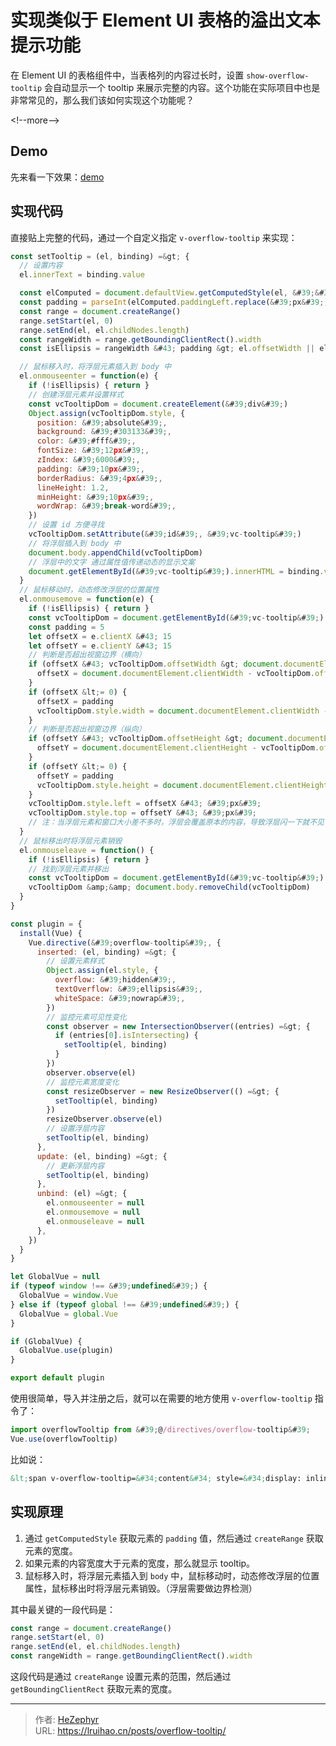# 实现类似于 Element UI 表格的溢出文本提示功能


在 Element UI 的表格组件中，当表格列的内容过长时，设置 `show-overflow-tooltip` 会自动显示一个 tooltip 来展示完整的内容。这个功能在实际项目中也是非常常见的，那么我们该如何实现这个功能呢？

&lt;!--more--&gt;

## Demo

先来看一下效果：[demo](http://lruihao.github.io/vue-el-demo/#/overflow-tooltip)

## 实现代码

直接贴上完整的代码，通过一个自定义指定 `v-overflow-tooltip` 来实现：

```js
const setTooltip = (el, binding) =&gt; {
  // 设置内容
  el.innerText = binding.value

  const elComputed = document.defaultView.getComputedStyle(el, &#39;&#39;)
  const padding = parseInt(elComputed.paddingLeft.replace(&#39;px&#39;, &#39;&#39;)) &#43; parseInt(elComputed.paddingRight.replace(&#39;px&#39;, &#39;&#39;))
  const range = document.createRange()
  range.setStart(el, 0)
  range.setEnd(el, el.childNodes.length)
  const rangeWidth = range.getBoundingClientRect().width
  const isEllipsis = rangeWidth &#43; padding &gt; el.offsetWidth || el.scrollWidth &gt; el.offsetWidth

  // 鼠标移入时，将浮层元素插入到 body 中
  el.onmouseenter = function(e) {
    if (!isEllipsis) { return }
    // 创建浮层元素并设置样式
    const vcTooltipDom = document.createElement(&#39;div&#39;)
    Object.assign(vcTooltipDom.style, {
      position: &#39;absolute&#39;,
      background: &#39;#303133&#39;,
      color: &#39;#fff&#39;,
      fontSize: &#39;12px&#39;,
      zIndex: &#39;6000&#39;,
      padding: &#39;10px&#39;,
      borderRadius: &#39;4px&#39;,
      lineHeight: 1.2,
      minHeight: &#39;10px&#39;,
      wordWrap: &#39;break-word&#39;,
    })
    // 设置 id 方便寻找
    vcTooltipDom.setAttribute(&#39;id&#39;, &#39;vc-tooltip&#39;)
    // 将浮层插入到 body 中
    document.body.appendChild(vcTooltipDom)
    // 浮层中的文字 通过属性值传递动态的显示文案
    document.getElementById(&#39;vc-tooltip&#39;).innerHTML = binding.value
  }
  // 鼠标移动时，动态修改浮层的位置属性
  el.onmousemove = function(e) {
    if (!isEllipsis) { return }
    const vcTooltipDom = document.getElementById(&#39;vc-tooltip&#39;)
    const padding = 5
    let offsetX = e.clientX &#43; 15
    let offsetY = e.clientY &#43; 15
    // 判断是否超出视窗边界（横向）
    if (offsetX &#43; vcTooltipDom.offsetWidth &gt; document.documentElement.clientWidth) {
      offsetX = document.documentElement.clientWidth - vcTooltipDom.offsetWidth - padding
    }
    if (offsetX &lt;= 0) {
      offsetX = padding
      vcTooltipDom.style.width = document.documentElement.clientWidth - padding * 2 &#43; &#39;px&#39;
    }
    // 判断是否超出视窗边界（纵向）
    if (offsetY &#43; vcTooltipDom.offsetHeight &gt; document.documentElement.clientHeight) {
      offsetY = document.documentElement.clientHeight - vcTooltipDom.offsetHeight - padding
    }
    if (offsetY &lt;= 0) {
      offsetY = padding
      vcTooltipDom.style.height = document.documentElement.clientHeight - padding * 2 &#43; &#39;px&#39;
    }
    vcTooltipDom.style.left = offsetX &#43; &#39;px&#39;
    vcTooltipDom.style.top = offsetY &#43; &#39;px&#39;
    // 注：当浮层元素和窗口大小差不多时，浮层会覆盖原本的内容，导致浮层闪一下就不见了
  }
  // 鼠标移出时将浮层元素销毁
  el.onmouseleave = function() {
    if (!isEllipsis) { return }
    // 找到浮层元素并移出
    const vcTooltipDom = document.getElementById(&#39;vc-tooltip&#39;)
    vcTooltipDom &amp;&amp; document.body.removeChild(vcTooltipDom)
  }
}

const plugin = {
  install(Vue) {
    Vue.directive(&#39;overflow-tooltip&#39;, {
      inserted: (el, binding) =&gt; {
        // 设置元素样式
        Object.assign(el.style, {
          overflow: &#39;hidden&#39;,
          textOverflow: &#39;ellipsis&#39;,
          whiteSpace: &#39;nowrap&#39;,
        })
        // 监控元素可见性变化
        const observer = new IntersectionObserver((entries) =&gt; {
          if (entries[0].isIntersecting) {
            setTooltip(el, binding)
          }
        })
        observer.observe(el)
        // 监控元素宽度变化
        const resizeObserver = new ResizeObserver(() =&gt; {
          setTooltip(el, binding)
        })
        resizeObserver.observe(el)
        // 设置浮层内容
        setTooltip(el, binding)
      },
      update: (el, binding) =&gt; {
        // 更新浮层内容
        setTooltip(el, binding)
      },
      unbind: (el) =&gt; {
        el.onmouseenter = null
        el.onmousemove = null
        el.onmouseleave = null
      },
    })
  }
}

let GlobalVue = null
if (typeof window !== &#39;undefined&#39;) {
  GlobalVue = window.Vue
} else if (typeof global !== &#39;undefined&#39;) {
  GlobalVue = global.Vue
}

if (GlobalVue) {
  GlobalVue.use(plugin)
}

export default plugin
```

使用很简单，导入并注册之后，就可以在需要的地方使用 `v-overflow-tooltip` 指令了：

```js
import overflowTooltip from &#39;@/directives/overflow-tooltip&#39;
Vue.use(overflowTooltip)
```

比如说：

```html
&lt;span v-overflow-tooltip=&#34;content&#34; style=&#34;display: inline-block; width: 100px;&#34; /&gt;
```

## 实现原理

1. 通过 `getComputedStyle` 获取元素的 `padding` 值，然后通过 `createRange` 获取元素的宽度。
2. 如果元素的内容宽度大于元素的宽度，那么就显示 tooltip。
3. 鼠标移入时，将浮层元素插入到 `body` 中，鼠标移动时，动态修改浮层的位置属性，鼠标移出时将浮层元素销毁。（浮层需要做边界检测）

其中最关键的一段代码是：

```js
const range = document.createRange()
range.setStart(el, 0)
range.setEnd(el, el.childNodes.length)
const rangeWidth = range.getBoundingClientRect().width
```

这段代码是通过 `createRange` 设置元素的范围，然后通过 `getBoundingClientRect` 获取元素的宽度。


---

> 作者: [HeZephyr](https://github.com/HeZephyr)  
> URL: https://lruihao.cn/posts/overflow-tooltip/  

